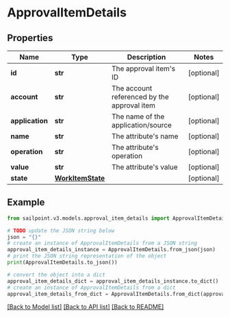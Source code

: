 # ApprovalItemDetails


## Properties

Name | Type | Description | Notes
------------ | ------------- | ------------- | -------------
**id** | **str** | The approval item&#39;s ID | [optional] 
**account** | **str** | The account referenced by the approval item | [optional] 
**application** | **str** | The name of the application/source | [optional] 
**name** | **str** | The attribute&#39;s name | [optional] 
**operation** | **str** | The attribute&#39;s operation | [optional] 
**value** | **str** | The attribute&#39;s value | [optional] 
**state** | [**WorkItemState**](WorkItemState.md) |  | [optional] 

## Example

```python
from sailpoint.v3.models.approval_item_details import ApprovalItemDetails

# TODO update the JSON string below
json = "{}"
# create an instance of ApprovalItemDetails from a JSON string
approval_item_details_instance = ApprovalItemDetails.from_json(json)
# print the JSON string representation of the object
print(ApprovalItemDetails.to_json())

# convert the object into a dict
approval_item_details_dict = approval_item_details_instance.to_dict()
# create an instance of ApprovalItemDetails from a dict
approval_item_details_from_dict = ApprovalItemDetails.from_dict(approval_item_details_dict)
```
[[Back to Model list]](../README.md#documentation-for-models) [[Back to API list]](../README.md#documentation-for-api-endpoints) [[Back to README]](../README.md)


